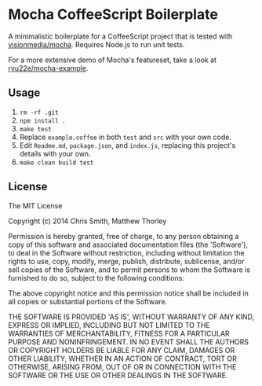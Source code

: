 # Mocha CoffeeScript Boilerplate

A minimalistic boilerplate for a CoffeeScript project that is tested with [visionmedia/mocha](http://visionmedia.github.com/mocha).
Requires Node.js to run unit tests.

For a more extensive demo of Mocha's featureset, take a look at [ryu22e/mocha-example](https://github.com/ryu22e/mocha-example).

## Usage

1. `rm -rf .git`
1. `npm install .`
1. `make test`
1. Replace `example.coffee` in both `test` and `src` with your own code.
1. Edit `Readme.md`, `package.json`, and `index.js`, replacing this project's details with your own.
1. `make clean build test`

## License

The MIT License

Copyright (c) 2014 Chris Smith, Matthew Thorley

Permission is hereby granted, free of charge, to any person obtaining
a copy of this software and associated documentation files (the
'Software'), to deal in the Software without restriction, including
without limitation the rights to use, copy, modify, merge, publish,
distribute, sublicense, and/or sell copies of the Software, and to
permit persons to whom the Software is furnished to do so, subject to
the following conditions:

The above copyright notice and this permission notice shall be
included in all copies or substantial portions of the Software.

THE SOFTWARE IS PROVIDED 'AS IS', WITHOUT WARRANTY OF ANY KIND,
EXPRESS OR IMPLIED, INCLUDING BUT NOT LIMITED TO THE WARRANTIES OF
MERCHANTABILITY, FITNESS FOR A PARTICULAR PURPOSE AND NONINFRINGEMENT.
IN NO EVENT SHALL THE AUTHORS OR COPYRIGHT HOLDERS BE LIABLE FOR ANY
CLAIM, DAMAGES OR OTHER LIABILITY, WHETHER IN AN ACTION OF CONTRACT,
TORT OR OTHERWISE, ARISING FROM, OUT OF OR IN CONNECTION WITH THE
SOFTWARE OR THE USE OR OTHER DEALINGS IN THE SOFTWARE.
